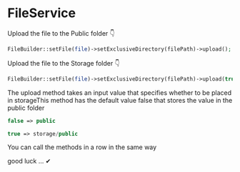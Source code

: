 # FileService

Upload the file to the Public folder 👇

```php
FileBuilder::setFile(file)->setExclusiveDirectory(filePath)->upload();
```

Upload the file to the Storage folder 👇

```php
FileBuilder::setFile(file)->setExclusiveDirectory(filePath)->upload(true);
```

The upload method takes an input value that specifies whether to be placed in storageThis method has the default value false that stores the value in the public folder

```php
false => public 
```
```php
true => storage/public
```
You can call the methods in a row in the same way

good luck ... ✔
